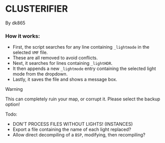 # CLUSTERIFIER
By dk865


### How it works:
- First, the script searches for any line containing `_lightmode` in the selected `VMF` file.
- These are all removed to avoid conflicts.
- Next, it searches for lines containing `_lightHDR`. 
- It then appends a new `_lightmode` entry containing the selected light mode from the dropdown.
- Lastly, it saves the file and shows a message box.

>[!WARNING]
>This can completely ruin your map, or corrupt it. Please select the backup option!


Todo:
- DON'T PROCESS FILES WITHOUT LIGHTS! (INSTANCES)
- Export a file containing the name of each light replaced?
- Allow direct decompiling of a `BSP`, modifying, then recompiling?
